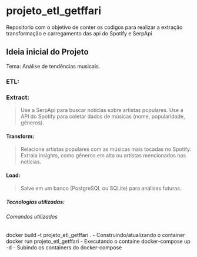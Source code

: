 # projeto_etl_getffari
Repositorio com o objetivo de conter os codigos para realizar a extração transformação e carregamento das api do Spotify e SerpApi 

## Ideia inicial do Projeto
Tema: Análise de tendências musicais.

### ETL:

### Extract:
> Use a SerpApi para buscar notícias sobre artistas populares.
> Use a API do Spotify para coletar dados de músicas (nome, popularidade, gêneros).

#### Transform:
> Relacione artistas populares com as músicas mais tocadas no Spotify.
> Extraia insights, como gêneros em alta ou artistas mencionados nas notícias.

#### Load:
> Salve em um banco (PostgreSQL ou SQLite) para análises futuras.

##### Tecnologias utilizadas:

###### Comandos utilizados
docker build -t projeto_etl_getffari . - Construindo/atualizando o container
docker run projeto_etl_getffari - Executando o containe
docker-compose up -d - Subindo os containers do docker-compose
